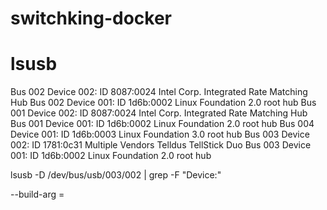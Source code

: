 # switchking-docker

# lsusb
Bus 002 Device 002: ID 8087:0024 Intel Corp. Integrated Rate Matching Hub
Bus 002 Device 001: ID 1d6b:0002 Linux Foundation 2.0 root hub
Bus 001 Device 002: ID 8087:0024 Intel Corp. Integrated Rate Matching Hub
Bus 001 Device 001: ID 1d6b:0002 Linux Foundation 2.0 root hub
Bus 004 Device 001: ID 1d6b:0003 Linux Foundation 3.0 root hub
Bus 003 Device 002: ID 1781:0c31 Multiple Vendors Telldus TellStick Duo
Bus 003 Device 001: ID 1d6b:0002 Linux Foundation 2.0 root hub




lsusb -D /dev/bus/usb/003/002 | grep -F "Device:"




--build-arg <varname>=<value>



